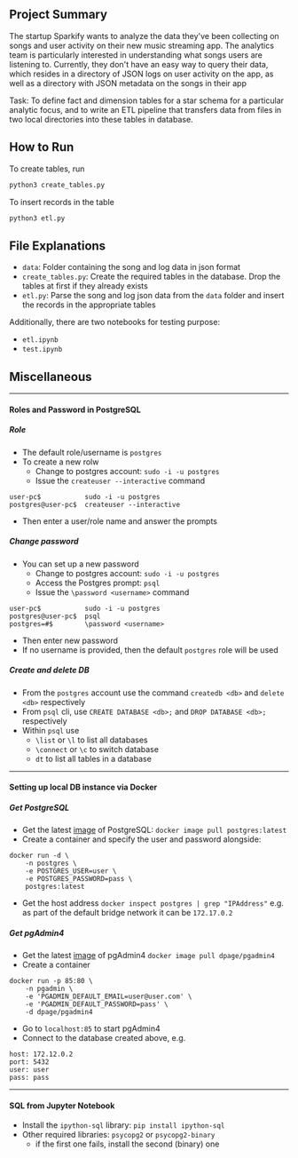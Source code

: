 ## Project Summary
The startup Sparkify wants to analyze the data they've been collecting on songs and user activity on their new music streaming app. The analytics team is particularly interested in understanding what songs users are listening to. Currently, they don't have an easy way to query their data, which resides in a directory of JSON logs on user activity on the app, as well as a directory with JSON metadata on the songs in their app

Task: To define fact and dimension tables for a star schema for a particular analytic focus, and to write an ETL pipeline that transfers data from files in two local directories into these tables in database.

## How to Run
To create tables, run
```python
python3 create_tables.py
```

To insert records in the table
```python
python3 etl.py
```

## File Explanations
- `data`: Folder containing the song and log data in json format
- `create_tables.py`: Create the required tables in the database. Drop the tables at first if they already exists
- `etl.py`: Parse the song and log json data from the `data` folder and insert the records in the appropriate tables

Additionally, there are two notebooks for testing purpose:
- `etl.ipynb`
- `test.ipynb`

## Miscellaneous
---
#### Roles and Password in PostgreSQL

##### Role
- The default role/username is `postgres`
- To create a new rolw
    - Change to postgres account:  `sudo -i -u postgres`
    - Issue the `createuser --interactive` command
```
user-pc$           sudo -i -u postgres
postgres@user-pc$  createuser --interactive
```
- Then enter a user/role name and answer the prompts
##### Change password
- You can set up a new password
    - Change to postgres account:  `sudo -i -u postgres`
    - Access the Postgres prompt:  `psql`
    - Issue the `\password <username>` command
```
user-pc$           sudo -i -u postgres
postgres@user-pc$  psql
postgres=#$        \password <username>
```
- Then enter new password
- If no username is provided, then the default `postgres` role will be used

##### Create and delete DB
- From the `postgres` account use the command `createdb <db>` and `delete <db>` respectively
- From `psql` cli, use `CREATE DATABASE <db>;` and `DROP DATABASE <db>;` respectively
- Within `psql` use
    - `\list` or `\l` to list all databases
    - `\connect` or `\c` to switch database
    - `dt` to list all tables in a database
---
#### Setting up local DB instance via Docker

##### Get PostgreSQL
- Get the latest [image](https://hub.docker.com/_/postgres) of PostgreSQL:
`docker image pull postgres:latest`
- Create a container and specify the user and password alongside:
```
docker run -d \
    -n postgres \
    -e POSTGRES_USER=user \
    -e POSTGRES_PASSWORD=pass \
    postgres:latest
```
- Get the host address
`docker inspect postgres | grep "IPAddress"`
 e.g. as part of the default bridge network it can be `172.17.0.2`

##### Get pgAdmin4
- Get the latest [image](https://hub.docker.com/r/dpage/pgadmin4/) of pgAdmin4
`docker image pull dpage/pgadmin4`
- Create a container
```
docker run -p 85:80 \
    -n pgadmin \
    -e 'PGADMIN_DEFAULT_EMAIL=user@user.com' \
    -e 'PGADMIN_DEFAULT_PASSWORD=pass' \
    -d dpage/pgadmin4
```
- Go to `localhost:85` to start pgAdmin4
- Connect to the database created above, e.g.
```
host: 172.12.0.2
port: 5432
user: user
pass: pass
```

---
#### SQL from Jupyter Notebook
- Install the `ipython-sql` library:
`pip install ipython-sql`
- Other required libraries: `psycopg2` or `psycopg2-binary`
    - if the first one fails, install the second (binary) one
